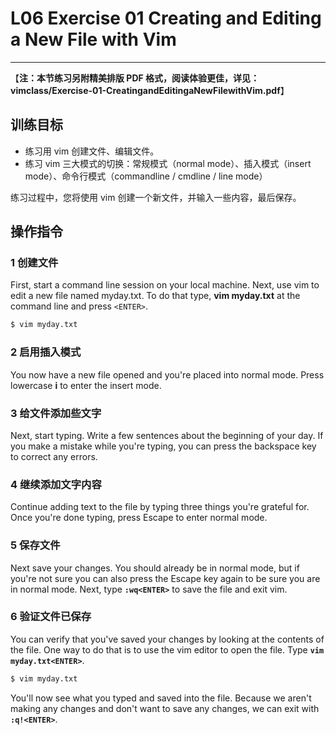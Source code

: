 # L06 Exercise 01 Creating and Editing a New File with Vim
---

【**注：本节练习另附精美排版 PDF 格式，阅读体验更佳，详见：vimclass/Exercise-01-CreatingandEditingaNewFilewithVim.pdf**】



## 训练目标

- 练习用 vim 创建文件、编辑文件。
- 练习 vim 三大模式的切换：常规模式（normal mode）、插入模式（insert mode）、命令行模式（commandline / cmdline / line mode）

练习过程中，您将使用 vim 创建一个新文件，并输入一些内容，最后保存。



## 操作指令

### 1 创建文件

First, start a command line session on your local machine.  Next, use vim to edit a new file named myday.txt.  To do that type, **vim myday.txt** at the command line and press `<ENTER>`.

```bash
$ vim myday.txt
```

### 2 启用插入模式

You now have a new file opened and you're placed into normal mode.  Press lowercase **i** to enter the insert mode.

### 3 给文件添加些文字

Next, start typing.  Write a few sentences about the beginning of your day.  If you make a mistake while you're typing, you can press the backspace key to correct any errors.

### 4 继续添加文字内容

Continue adding text to the file by typing three things you're grateful for.  Once you're done typing, press Escape to enter normal mode.

### 5 保存文件

Next save your changes.  You should already be in normal mode, but if you're not sure you can also press the Escape key again to be sure you are in normal mode.  Next, type **`:wq<ENTER>`** to save the file and exit vim.

### 6 验证文件已保存

You can verify that you've saved your changes by looking at the contents of the file.  One way to do that is to use the vim editor to open the file.  Type **`vim myday.txt<ENTER>`**.

```bash
$ vim myday.txt
```

You'll now see what you typed and saved into the file.  Because we aren't making any changes and don't want to save any changes, we can exit with **`:q!<ENTER>`**.
